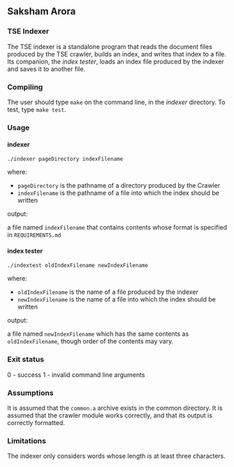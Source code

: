 ## Saksham Arora

### TSE Indexer

The TSE indexer is a standalone program that reads the document files produced by the TSE crawler, builds an index, and writes that index to a file. Its companion, the *index tester*, loads an index file produced by the indexer and saves it to another file.

### Compiling

The user should type `make` on the command line, in the *indexer* directory.
To test, type `make test`.

### Usage

#### indexer

`./indexer pageDirectory indexFilename`

where:

* `pageDirectory` is the pathname of a directory produced by the Crawler
* `indexFilename` is the pathname of a file into which the index should be written

output:

a file named `indexFilename` that contains contents whose format is specified in `REQUIREMENTS.md`

#### index tester

`./indextest oldIndexFilename newIndexFilename`

where:

* `oldIndexFilename` is the name of a file produced by the indexer
* `newIndexFilename` is the name of a file into which the index should be written

output:

a file named `newIndexFilename` which has the same contents as `oldIndexFilename`, though order of the contents may vary.

### Exit status

0 - success
1 - invalid command line arguments

### Assumptions

It is assumed that the `common.a` archive exists in the common directory.
It is assumed that the crawler module works correctly, and that its output is correctly formatted.

### Limitations

The indexer only considers words whose length is at least three characters.
